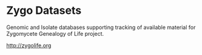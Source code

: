 Zygo Datasets
========
Genomic and Isolate databases supporting tracking of available
material for Zygomycete Genealogy of Life project.

http://zygolife.org
